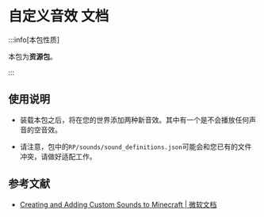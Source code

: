 # 自定义音效 文档

:::info[本包性质]

本包为**资源包**。

:::

## 使用说明

* 装载本包之后，将在您的世界添加两种新音效。其中有一个是不会播放任何声音的空音效。

* 请注意，包中的`RP/sounds/sound_definitions.json`可能会和您已有的文件冲突，请做好适配工作。

## 参考文献

* [Creating and Adding Custom Sounds to Minecraft | 微软文档](https://learn.microsoft.com/en-us/minecraft/creator/documents/addcustomsounds?view=minecraft-bedrock-stable)


